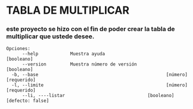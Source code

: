 

# TABLA DE MULTIPLICAR


### este proyecto se hizo con el fin de poder crear la tabla de multiplicar que ustede desee.


```
Opciones:
      --help            Muestra ayuda                                 [booleano]
      --version         Muestra número de versión                     [booleano]
  -b, --base                                                [número] [requerido]
  -l, --limite                                              [número] [requerido]
      --li, ----listar                               [booleano] [defecto: false]
```